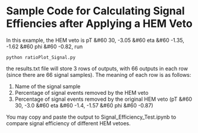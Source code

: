 # Sample Code for Calculating Signal Effiencies after Applying a HEM Veto

In this example, the HEM veto is pT &#60 30, -3.05 &#60 eta &#60 -1.35, -1.62 &#60 phi &#60 -0.82, run

```
python ratioPlot_Signal.py
```

the results.txt file will store 3 rows of outputs, with 66 outputs in each row (since there are 66 signal samples). The meaning of each row is as follows:
1. Name of the signal sample
2. Percentage of signal events removed by the HEM veto
3. Percentage of signal events removed by the original HEM veto (pT &#60 30, -3.0 &#60 eta &#60 -1.4, -1.57 &#60 phi &#60 -0.87)

You may copy and paste the output to Signal_Efficiency_Test.ipynb to compare signal efficiency of different HEM vetoes.

